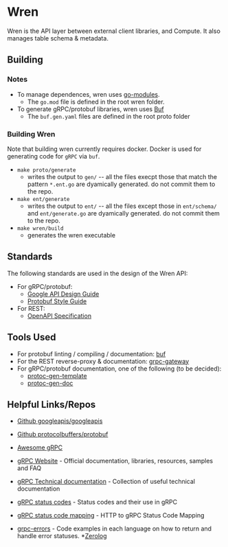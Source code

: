 # Wren

Wren is the API layer between external client libraries, and Compute.  It also manages table schema & metadata.

## Building

### Notes

* To manage dependences, wren uses [go-modules](https://golang.org/ref/mod).
  * The `go.mod` file is defined in the root wren folder.
* To generate gRPC/protobuf libraries, wren uses [Buf](https://buf.build)
  * The `buf.gen.yaml` files are defined in the root proto folder


### Building Wren

Note that building wren currently requires docker.  Docker is used for generating code for `gRPC` via `buf`.

* `make proto/generate`
  * writes the output to `gen/` -- all the files execpt those that match the pattern `*.ent.go` are dyamically generated. do not commit them to the repo.
* `make ent/generate`
  * writes the output to `ent/` -- all the files except those in `ent/schema/` and `ent/generate.go` are dyamically generated.  do not commit them to the repo.
* `make wren/build`
  * generates the wren executable

## Standards

The following standards are used in the design of the Wren API:

* For gRPC/protobuf:
  * [Google API Design Guide](https://cloud.google.com/apis/design)
  * [Protobuf Style Guide](https://docs.buf.build/style-guide/)
* For REST:
  * [OpenAPI Specification](https://spec.openapis.org/oas/v3.1.0)

## Tools Used

* For protobuf linting / compiling / documentation: [buf](https://docs.buf.build/)
* For the REST reverse-proxy & documentation: [grpc-gateway](https://grpc-ecosystem.github.io/grpc-gateway/)
* For gRPC/protobuf documentation, one of the following (to be decided):
  * [protoc-gen-template](https://github.com/kerinin/protoc-gen-template)
  * [protoc-gen-doc](https://github.com/pseudomuto/protoc-gen-doc)

## Helpful Links/Repos

* [Github googleapis/googleapis](https://github.com/googleapis/googleapis)
* [Github protocolbuffers/protobuf](https://github.com/protocolbuffers/protobuf)


* [Awesome gRPC](https://github.com/grpc-ecosystem/awesome-grpc)
* [gRPC Website](https://grpc.io/) - Official documentation, libraries, resources, samples and FAQ
* [gRPC Technical documentation](https://github.com/grpc/grpc/tree/master/doc) - Collection of useful technical documentation
* [gRPC status codes](https://github.com/grpc/grpc/blob/master/doc/statuscodes.md) - Status codes and their use in gRPC
* [gRPC status code mapping](https://github.com/grpc/grpc/blob/master/doc/http-grpc-status-mapping.md) - HTTP to gRPC Status Code Mapping
* [grpc-errors](https://github.com/avinassh/grpc-errors) - Code examples in each language on how to return and handle error statuses.
*[Zerolog](https://github.com/rs/zerolog)
